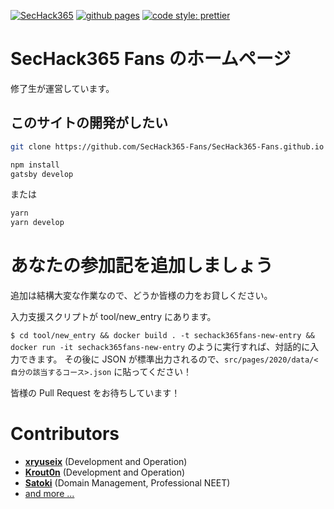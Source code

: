 [![SecHack365](https://img.shields.io/static/v1?label=SecHack&message=365&color=ffd700)](https://sechack365.nict.go.jp/) [![github pages](https://github.com/SecHack365-Fans/SecHack365-Fans.github.io/actions/workflows/gh-pages.yml/badge.svg)](https://github.com/SecHack365-Fans/SecHack365-Fans.github.io/actions/workflows/gh-pages.yml) [![code style: prettier](https://img.shields.io/badge/code_style-prettier-ff69b4.svg)](https://github.com/prettier/prettier)

# SecHack365 Fans のホームページ

修了生が運営しています。

## このサイトの開発がしたい

```sh
git clone https://github.com/SecHack365-Fans/SecHack365-Fans.github.io
```

```sh
npm install
gatsby develop
```

または

```sh
yarn
yarn develop
```

# あなたの参加記を追加しましょう

追加は結構大変な作業なので、どうか皆様の力をお貸しください。

入力支援スクリプトが tool/new_entry にあります。

`$ cd tool/new_entry && docker build . -t sechack365fans-new-entry && docker run -it sechack365fans-new-entry` のように実行すれば、対話的に入力できます。
その後に JSON が標準出力されるので、`src/pages/2020/data/<自分の該当するコース>.json` に貼ってください！

皆様の Pull Request をお待ちしています！

# Contributors

- **[xryuseix](https://github.com/xryuseix)** (Development and Operation)
- **[Krout0n](https://github.com/Krout0n)** (Development and Operation)
- **[Satoki](https://github.com/satoki)** (Domain Management, Professional NEET)
- [and more ...](https://github.com/SecHack365-Fans/SecHack365-Fans.github.io/graphs/contributors)
